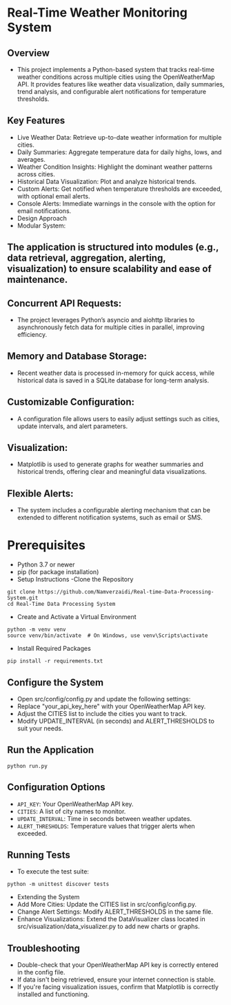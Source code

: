 # Real-Time Weather Monitoring System
## Overview
- This project implements a Python-based system that tracks real-time weather conditions across multiple cities using the OpenWeatherMap API. It provides features like weather data visualization, daily summaries, trend analysis, and configurable alert notifications for temperature thresholds.

## Key Features
- Live Weather Data: Retrieve up-to-date weather information for multiple cities.
- Daily Summaries: Aggregate temperature data for daily highs, lows, and averages.
- Weather Condition Insights: Highlight the dominant weather patterns across cities.
- Historical Data Visualization: Plot and analyze historical trends.
- Custom Alerts: Get notified when temperature thresholds are exceeded, with optional email alerts.
- Console Alerts: Immediate warnings in the console with the option for email notifications.
- Design Approach
- Modular System:

## The application is structured into modules (e.g., data retrieval, aggregation, alerting, visualization) to ensure scalability and ease of maintenance.
## Concurrent API Requests:
- The project leverages Python’s asyncio and aiohttp libraries to asynchronously fetch data for multiple cities in parallel, improving efficiency.
## Memory and Database Storage:
- Recent weather data is processed in-memory for quick access, while historical data is saved in a SQLite database for long-term analysis.
## Customizable Configuration:
- A configuration file allows users to easily adjust settings such as cities, update intervals, and alert parameters.
## Visualization:
- Matplotlib is used to generate graphs for weather summaries and historical trends, offering clear and meaningful data visualizations.
## Flexible Alerts:
- The system includes a configurable alerting mechanism that can be extended to different notification systems, such as email or SMS.
# Prerequisites
- Python 3.7 or newer
- pip (for package installation)
- Setup Instructions
-Clone the Repository
```
git clone https://github.com/Namverzaidi/Real-time-Data-Processing-System.git
cd Real-Time Data Processing System
```
- Create and Activate a Virtual Environment 
```
python -m venv venv
source venv/bin/activate  # On Windows, use venv\Scripts\activate
```
- Install Required Packages
```
pip install -r requirements.txt
```
## Configure the System
- Open src/config/config.py and update the following settings:
-  Replace "your_api_key_here" with your OpenWeatherMap API key.
-  Adjust the CITIES list to include the cities you want to track.
-  Modify UPDATE_INTERVAL (in seconds) and ALERT_THRESHOLDS to suit your needs.
## Run the Application
```
python run.py
```
## Configuration Options
- `API_KEY`: Your OpenWeatherMap API key.
- `CITIES`: A list of city names to monitor.
- `UPDATE_INTERVAL`: Time in seconds between weather updates.
- `ALERT_THRESHOLDS`: Temperature values that trigger alerts when exceeded.
## Running Tests
- To execute the test suite:
```
python -m unittest discover tests
```
- Extending the System
- Add More Cities: Update the CITIES list in src/config/config.py.
- Change Alert Settings: Modify ALERT_THRESHOLDS in the same file.
- Enhance Visualizations: Extend the DataVisualizer class located in src/visualization/data_visualizer.py to add new charts or graphs.
## Troubleshooting
- Double-check that your OpenWeatherMap API key is correctly entered in the config file.
- If data isn't being retrieved, ensure your internet connection is stable.
- If you're facing visualization issues, confirm that Matplotlib is correctly installed and functioning.
